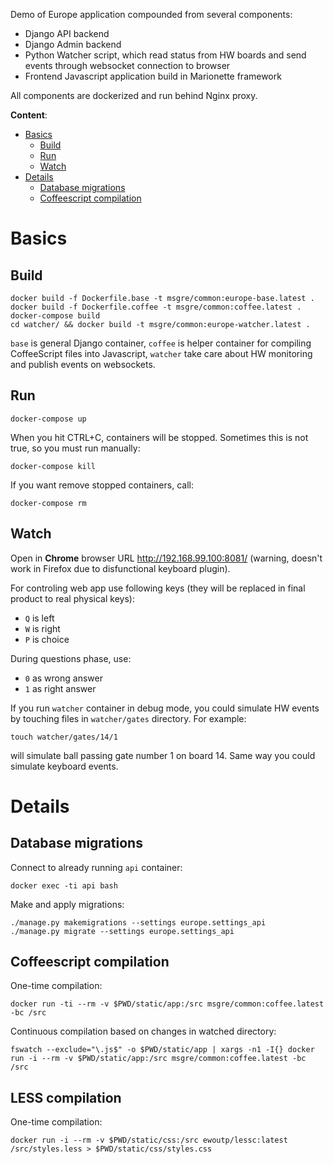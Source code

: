 Demo of Europe application compounded from several components:

* Django API backend
* Django Admin backend
* Python Watcher script, which read status from HW boards and send events
  through websocket connection to browser
* Frontend Javascript application build in Marionette framework

All components are dockerized and run behind Nginx proxy.

**Content**:

* [Basics](#basics)
    * [Build](#build)
    * [Run](#run)
    * [Watch](#watch)
* [Details](#details)
    * [Database migrations](#database-migrations)
    * [Coffeescript compilation](#coffeescript-compilation)

# Basics

## Build

    docker build -f Dockerfile.base -t msgre/common:europe-base.latest .
    docker build -f Dockerfile.coffee -t msgre/common:coffee.latest .
    docker-compose build
    cd watcher/ && docker build -t msgre/common:europe-watcher.latest .

`base` is general Django container, `coffee` is helper container for compiling 
CoffeeScript files into Javascript, `watcher` take care about HW monitoring
and publish events on websockets.

## Run

    docker-compose up

When you hit CTRL+C, containers will be stopped. Sometimes this is not true,
so you must run manually:

    docker-compose kill

If you want remove stopped containers, call:

    docker-compose rm

## Watch

Open in **Chrome** browser URL http://192.168.99.100:8081/
(warning, doesn't work in Firefox due to disfunctional keyboard plugin).

For controling web app use following keys (they will be replaced in final 
product to real physical keys):

* `Q` is left
* `W` is right
* `P` is choice

During questions phase, use:

* `0` as wrong answer
* `1` as right answer

If you run `watcher` container in debug mode, you could simulate HW events by
touching files in `watcher/gates` directory. For example:

    touch watcher/gates/14/1

will simulate ball passing gate number 1 on board 14. Same way you could 
simulate keyboard events.

# Details

## Database migrations

Connect to already running `api` container:

    docker exec -ti api bash

Make and apply migrations:

    ./manage.py makemigrations --settings europe.settings_api
    ./manage.py migrate --settings europe.settings_api

## Coffeescript compilation

One-time compilation:

    docker run -ti --rm -v $PWD/static/app:/src msgre/common:coffee.latest -bc /src

Continuous compilation based on changes in watched directory:

    fswatch --exclude="\.js$" -o $PWD/static/app | xargs -n1 -I{} docker run -i --rm -v $PWD/static/app:/src msgre/common:coffee.latest -bc /src

## LESS compilation

One-time compilation:

    docker run -i --rm -v $PWD/static/css:/src ewoutp/lessc:latest /src/styles.less > $PWD/static/css/styles.css
